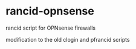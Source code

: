 # rancid-opnsense
rancid script for OPNsense firewalls

modification to the old clogin and pfrancid scripts
